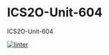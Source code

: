 # ICS2O-Unit-604
ICS2O-Unit-604

[![linter](https://github.com/BigGuyAlex/ICS20-Unit6-04/workflows/linter/badge.svg)](https://github.com/marketplace/actions/super-linter)
